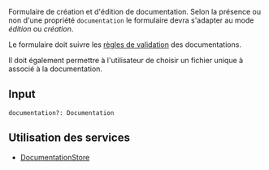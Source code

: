 Formulaire de création et d'édition de documentation. Selon la présence ou non d'une propriété `documentation` le formulaire devra s'adapter au mode *édition* ou *création*.

Le formulaire doit suivre les [règles de validation](/Interfaces/Documentation/#contraintes_1) des documentations.

Il doit également permettre à l'utilisateur de choisir un fichier unique à associé à la documentation.

## Input

`documentation?: Documentation`

## Utilisation des services

- [DocumentationStore](/Store/DocumentationStore)
